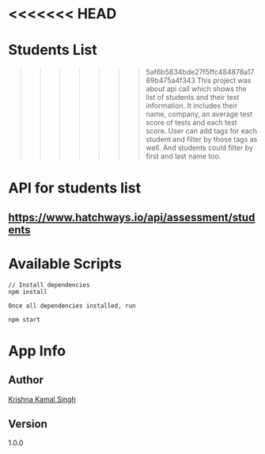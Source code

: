 <<<<<<< HEAD
=======
# Students List

>>>>>>> 5af6b5834bde27f5ffc484878a1789b475a4f343
This project was about api call which shows the list of students and their test information. It includes their name,  company, an average test score of tests and each test score. User can add tags for each student and filter by those tags as well. And students could filter by first and last name too.

# API for students list

## https://www.hatchways.io/api/assessment/students

# Available Scripts
```
// Install dependencies
npm install

Once all dependencies installed, run

npm start
```

# App Info

## Author
  [Krishna Kamal Singh](https://github.com/imkrish7)

## Version
1.0.0
